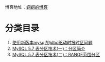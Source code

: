 博客地址：[蝈蝈的博客](http://blog.csdn.net/gnail_oug)

# 分类目录

1. [使用新版本mysql的jdbc驱动时报时区问题](mysql_001.md)
2. [MySQL 5.7 表分区技术(一)：分区简介](mysql_002.md)
3. [MySQL 5.7 表分区技术(二)：RANGE范围分区](mysql_003.md)













